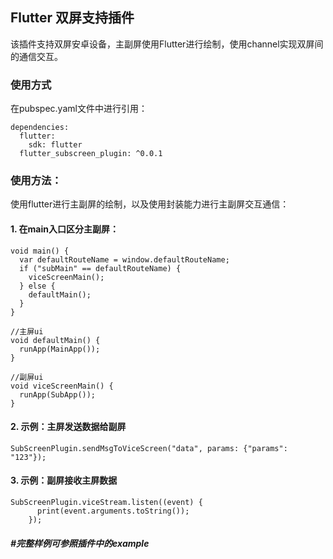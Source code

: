 ## Flutter 双屏支持插件

该插件支持双屏安卓设备，主副屏使用Flutter进行绘制，使用channel实现双屏间的通信交互。

### 使用方式

在pubspec.yaml文件中进行引用：
```
dependencies:
  flutter:
    sdk: flutter
  flutter_subscreen_plugin: ^0.0.1
```
### 使用方法：

使用flutter进行主副屏的绘制，以及使用封装能力进行主副屏交互通信：

#### 1. 在main入口区分主副屏：
```
void main() {
  var defaultRouteName = window.defaultRouteName;
  if ("subMain" == defaultRouteName) {
    viceScreenMain(); 
  } else {
    defaultMain();
  }
}

//主屏ui
void defaultMain() {
  runApp(MainApp());
}

//副屏ui
void viceScreenMain() {
  runApp(SubApp());
}

```
#### 2. 示例：主屏发送数据给副屏
```
SubScreenPlugin.sendMsgToViceScreen("data", params: {"params": "123"});
```
#### 3. 示例：副屏接收主屏数据
```
SubScreenPlugin.viceStream.listen((event) {
      print(event.arguments.toString());
    });
```

##### #完整样例可参照插件中的example
